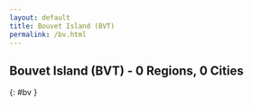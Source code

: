 ```yaml
---
layout: default
title: Bouvet Island (BVT)
permalink: /bv.html
---
```



## Bouvet Island (BVT) - 0 Regions, 0 Cities
{: #bv }






 

